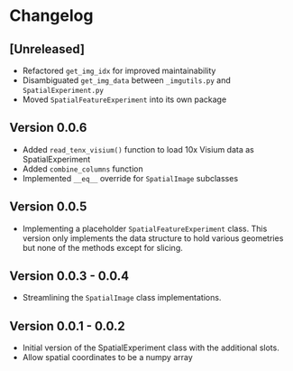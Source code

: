 # Changelog

## [Unreleased]
- Refactored `get_img_idx` for improved maintainability
- Disambiguated `get_img_data` between `_imgutils.py` and `SpatialExperiment.py`
- Moved `SpatialFeatureExperiment` into its own package

## Version 0.0.6
- Added `read_tenx_visium()` function to load 10x Visium data as SpatialExperiment
- Added `combine_columns` function
- Implemented `__eq__` override for `SpatialImage` subclasses

## Version 0.0.5

- Implementing a placeholder `SpatialFeatureExperiment` class. This version only implements the data structure to hold various geometries but none of the methods except for slicing.

## Version 0.0.3 - 0.0.4

- Streamlining the `SpatialImage` class implementations.

## Version 0.0.1 - 0.0.2

- Initial version of the SpatialExperiment class with the additional slots.
- Allow spatial coordinates to be a numpy array
